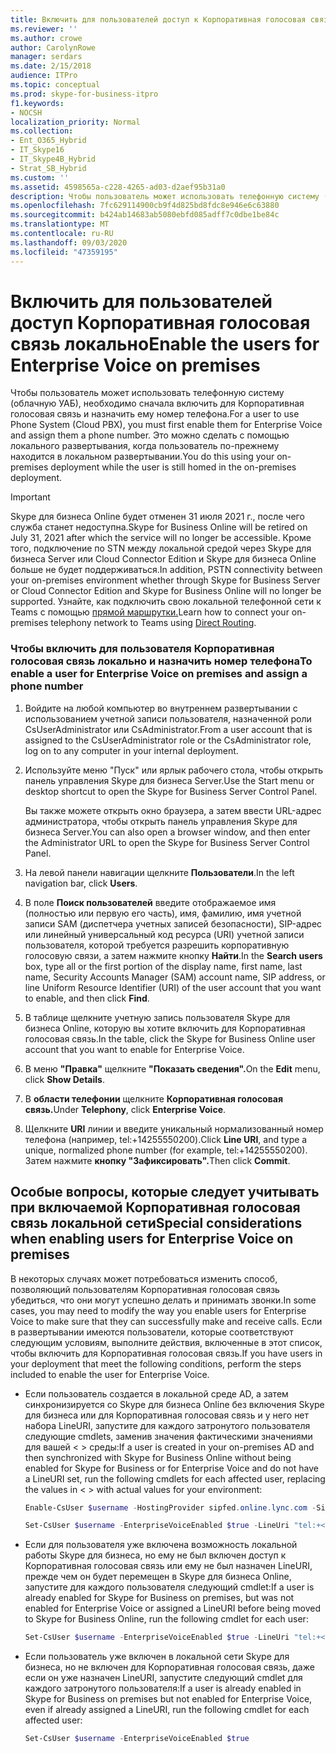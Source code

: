 ```yaml
---
title: Включить для пользователей доступ к Корпоративная голосовая связь локально
ms.reviewer: ''
ms.author: crowe
author: CarolynRowe
manager: serdars
ms.date: 2/15/2018
audience: ITPro
ms.topic: conceptual
ms.prod: skype-for-business-itpro
f1.keywords:
- NOCSH
localization_priority: Normal
ms.collection:
- Ent_O365_Hybrid
- IT_Skype16
- IT_Skype4B_Hybrid
- Strat_SB_Hybrid
ms.custom: ''
ms.assetid: 4598565a-c228-4265-ad03-d2aef95b31a0
description: Чтобы пользователь может использовать телефонную систему (облачную УАБ), необходимо сначала включить для Корпоративная голосовая связь и назначить ему номер телефона. Это можно сделать с помощью локального развертывания, когда пользователь по-прежнему находится в локальном развертывании.
ms.openlocfilehash: 7fc629114900cb9f4d825bd8fdc8e946e6c63880
ms.sourcegitcommit: b424ab14683ab5080ebfd085adff7c0dbe1be84c
ms.translationtype: MT
ms.contentlocale: ru-RU
ms.lasthandoff: 09/03/2020
ms.locfileid: "47359195"
---
```

# <a name="enable-the-users-for-enterprise-voice-on-premises"></a><span data-ttu-id="fe773-104">Включить для пользователей доступ Корпоративная голосовая связь локально</span><span class="sxs-lookup"><span data-stu-id="fe773-104">Enable the users for Enterprise Voice on premises</span></span>
 
<span data-ttu-id="fe773-105">Чтобы пользователь может использовать телефонную систему (облачную УАБ), необходимо сначала включить для Корпоративная голосовая связь и назначить ему номер телефона.</span><span class="sxs-lookup"><span data-stu-id="fe773-105">For a user to use Phone System (Cloud PBX), you must first enable them for Enterprise Voice and assign them a phone number.</span></span> <span data-ttu-id="fe773-106">Это можно сделать с помощью локального развертывания, когда пользователь по-прежнему находится в локальном развертывании.</span><span class="sxs-lookup"><span data-stu-id="fe773-106">You do this using your on-premises deployment while the user is still homed in the on-premises deployment.</span></span>

> [!Important]
> <span data-ttu-id="fe773-107">Skype для бизнеса Online будет отменен 31 июля 2021 г., после чего служба станет недоступна.</span><span class="sxs-lookup"><span data-stu-id="fe773-107">Skype for Business Online will be retired on July 31, 2021 after which the service will no longer be accessible.</span></span>  <span data-ttu-id="fe773-108">Кроме того, подключение по STN между локальной средой через Skype для бизнеса Server или Cloud Connector Edition и Skype для бизнеса Online больше не будет поддерживаться.</span><span class="sxs-lookup"><span data-stu-id="fe773-108">In addition, PSTN connectivity between your on-premises environment whether through Skype for Business Server or Cloud Connector Edition and Skype for Business Online will no longer be supported.</span></span>  <span data-ttu-id="fe773-109">Узнайте, как подключить свою локальной телефонной сети к Teams с помощью [прямой маршрутки.](https://docs.microsoft.com/MicrosoftTeams/direct-routing-landing-page)</span><span class="sxs-lookup"><span data-stu-id="fe773-109">Learn how to connect your on-premises telephony network to Teams using [Direct Routing](https://docs.microsoft.com/MicrosoftTeams/direct-routing-landing-page).</span></span>
  
### <a name="to-enable-a-user-for-enterprise-voice-on-premises-and-assign-a-phone-number"></a><span data-ttu-id="fe773-110">Чтобы включить для пользователя Корпоративная голосовая связь локально и назначить номер телефона</span><span class="sxs-lookup"><span data-stu-id="fe773-110">To enable a user for Enterprise Voice on premises and assign a phone number</span></span>

1. <span data-ttu-id="fe773-111">Войдите на любой компьютер во внутреннем развертывании с использованием учетной записи пользователя, назначенной роли CsUserAdministrator или CsAdministrator.</span><span class="sxs-lookup"><span data-stu-id="fe773-111">From a user account that is assigned to the CsUserAdministrator role or the CsAdministrator role, log on to any computer in your internal deployment.</span></span>
    
2. <span data-ttu-id="fe773-112">Используйте меню "Пуск" или ярлык рабочего стола, чтобы открыть панель управления Skype для бизнеса Server.</span><span class="sxs-lookup"><span data-stu-id="fe773-112">Use the Start menu or desktop shortcut to open the Skype for Business Server Control Panel.</span></span>
    
    <span data-ttu-id="fe773-113">Вы также можете открыть окно браузера, а затем ввести URL-адрес администратора, чтобы открыть панель управления Skype для бизнеса Server.</span><span class="sxs-lookup"><span data-stu-id="fe773-113">You can also open a browser window, and then enter the Administrator URL to open the Skype for Business Server Control Panel.</span></span>
    
3. <span data-ttu-id="fe773-114">На левой панели навигации щелкните **Пользователи**.</span><span class="sxs-lookup"><span data-stu-id="fe773-114">In the left navigation bar, click **Users**.</span></span>
    
4. <span data-ttu-id="fe773-115">В поле **Поиск пользователей** введите отображаемое имя (полностью или первую его часть), имя, фамилию, имя учетной записи SAM (диспетчера учетных записей безопасности), SIP-адрес или линейный универсальный код ресурса (URI) учетной записи пользователя, которой требуется разрешить корпоративную голосовую связи, а затем нажмите кнопку **Найти**.</span><span class="sxs-lookup"><span data-stu-id="fe773-115">In the **Search users** box, type all or the first portion of the display name, first name, last name, Security Accounts Manager (SAM) account name, SIP address, or line Uniform Resource Identifier (URI) of the user account that you want to enable, and then click **Find**.</span></span>
    
5. <span data-ttu-id="fe773-116">В таблице щелкните учетную запись пользователя Skype для бизнеса Online, которую вы хотите включить для Корпоративная голосовая связь.</span><span class="sxs-lookup"><span data-stu-id="fe773-116">In the table, click the Skype for Business Online user account that you want to enable for Enterprise Voice.</span></span>
    
6. <span data-ttu-id="fe773-117">В меню **"Правка"** щелкните **"Показать сведения".**</span><span class="sxs-lookup"><span data-stu-id="fe773-117">On the **Edit** menu, click **Show Details**.</span></span>
    
7. <span data-ttu-id="fe773-118">В **области телефонии** щелкните **Корпоративная голосовая связь.**</span><span class="sxs-lookup"><span data-stu-id="fe773-118">Under **Telephony**, click **Enterprise Voice**.</span></span>
    
8. <span data-ttu-id="fe773-119">Щелкните **URI** линии и введите уникальный нормализованный номер телефона (например, tel:+14255550200).</span><span class="sxs-lookup"><span data-stu-id="fe773-119">Click **Line URI**, and type a unique, normalized phone number (for example, tel:+14255550200).</span></span> <span data-ttu-id="fe773-120">Затем нажмите **кнопку "Зафиксировать".**</span><span class="sxs-lookup"><span data-stu-id="fe773-120">Then click **Commit**.</span></span>
    
## <a name="special-considerations-when-enabling-users-for-enterprise-voice-on-premises"></a><span data-ttu-id="fe773-121">Особые вопросы, которые следует учитывать при включаемой Корпоративная голосовая связь локальной сети</span><span class="sxs-lookup"><span data-stu-id="fe773-121">Special considerations when enabling users for Enterprise Voice on premises</span></span>

<span data-ttu-id="fe773-122">В некоторых случаях может потребоваться изменить способ, позволяющий пользователям Корпоративная голосовая связь убедиться, что они могут успешно делать и принимать звонки.</span><span class="sxs-lookup"><span data-stu-id="fe773-122">In some cases, you may need to modify the way you enable users for Enterprise Voice to make sure that they can successfully make and receive calls.</span></span> <span data-ttu-id="fe773-123">Если в развертывании имеются пользователи, которые соответствуют следующим условиям, выполните действия, включенные в этот список, чтобы включить для Корпоративная голосовая связь.</span><span class="sxs-lookup"><span data-stu-id="fe773-123">If you have users in your deployment that meet the following conditions, perform the steps included to enable the user for Enterprise Voice.</span></span>
  
- <span data-ttu-id="fe773-124">Если пользователь создается в локальной среде AD, а затем синхронизируется со Skype для бизнеса Online без включения Skype для бизнеса или для Корпоративная голосовая связь и у него нет набора LineURI, запустите для каждого затронутого пользователя следующие cmdlets, заменив значения фактическими значениями для вашей \< \> среды:</span><span class="sxs-lookup"><span data-stu-id="fe773-124">If a user is created in your on-premises AD and then synchronized with Skype for Business Online without being enabled for Skype for Business or for Enterprise Voice and do not have a LineURI set, run the following cmdlets for each affected user, replacing the values in \< \> with actual values for your environment:</span></span>
    
  ```powershell
  Enable-CsUser $username -HostingProvider sipfed.online.lync.com -SipAddress sip:<UserName>@<SIP Domain>
  ```

  ```powershell
  Set-CsUser $username -EnterpriseVoiceEnabled $true -LineUri "tel:+<Telephone Number>"
  ```

- <span data-ttu-id="fe773-125">Если для пользователя уже включена возможность локальной работы Skype для бизнеса, но ему не был включен доступ к Корпоративная голосовая связь или ему не был назначен LineURI, прежде чем он будет перемещен в Skype для бизнеса Online, запустите для каждого пользователя следующий cmdlet:</span><span class="sxs-lookup"><span data-stu-id="fe773-125">If a user is already enabled for Skype for Business on premises, but was not enabled for Enterprise Voice or assigned a LineURI before being moved to Skype for Business Online, run the following cmdlet for each user:</span></span>
    
  ```powershell
  Set-CsUser $username -EnterpriseVoiceEnabled $true -LineUri "tel:+<Telephone Number>"
  ```

- <span data-ttu-id="fe773-126">Если пользователь уже включен в локальной сети Skype для бизнеса, но не включен для Корпоративная голосовая связь, даже если он уже назначен LineURI, запустите следующий cmdlet для каждого затронутого пользователя:</span><span class="sxs-lookup"><span data-stu-id="fe773-126">If a user is already enabled in Skype for Business on premises but not enabled for Enterprise Voice, even if already assigned a LineURI, run the following cmdlet for each affected user:</span></span>
    
  ```powershell
  Set-CsUser $username -EnterpriseVoiceEnabled $true
  ```


